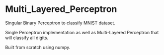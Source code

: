 # Multi_Layered_Perceptron

Singular Binary Perceptron to classify MNIST dataset.

Single Perceptron implementation as well as Multi-Layered Perceptron that will classify all digits. 

Built from scratch using numpy. 
